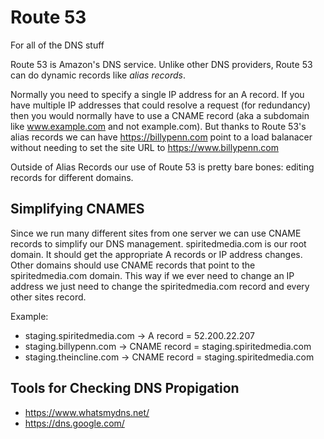 # Route 53
For all of the DNS stuff

Route 53 is Amazon's DNS service. Unlike other DNS providers, Route 53 can do dynamic records like _alias records_. 

Normally you need to specify a single IP address for an A record. If you have multiple IP addresses that could resolve a request (for redundancy) then you would normally have to use a CNAME record (aka a subdomain like www.example.com and not example.com). But thanks to Route 53's alias records we can have https://billypenn.com point to a load balanacer without needing to set the site URL to https://www.billypenn.com 

Outside of Alias Records our use of Route 53 is pretty bare bones: editing records for different domains.

## Simplifying CNAMES

Since we run many different sites from one server we can use CNAME records to simplify our DNS management. spiritedmedia.com is our root domain. It should get the appropriate A records or IP address changes. Other domains should use CNAME records that point to the spiritedmedia.com domain. This way if we ever need to change an IP address we just need to change the spiritedmedia.com record and every other sites record. 

Example:

 - staging.spiritedmedia.com -> A record = 52.200.22.207
 - staging.billypenn.com -> CNAME record = staging.spiritedmedia.com
 - staging.theincline.com -> CNAME record = staging.spiritedmedia.com 

## Tools for Checking DNS Propigation
 - https://www.whatsmydns.net/
 - https://dns.google.com/